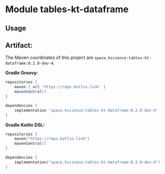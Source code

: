# Module tables-kt-dataframe



## Usage

## Artifact:

The Maven coordinates of this project are `space.kscience:tables-kt-dataframe:0.2.0-dev-4`.

**Gradle Groovy:**
```groovy
repositories {
    maven { url 'https://repo.kotlin.link' }
    mavenCentral()
}

dependencies {
    implementation 'space.kscience:tables-kt-dataframe:0.2.0-dev-4'
}
```
**Gradle Kotlin DSL:**
```kotlin
repositories {
    maven("https://repo.kotlin.link")
    mavenCentral()
}

dependencies {
    implementation("space.kscience:tables-kt-dataframe:0.2.0-dev-4")
}
```
